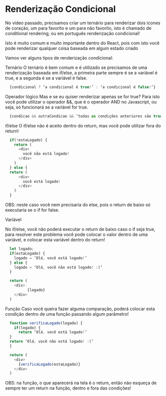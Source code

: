 # Renderização Condicional

No vídeo passado, precisamos criar um ternário para renderizar dois ícones de coração, um para favorito e um para não favorito, isto é chamado de conditional rendering, ou em português renderização condicional!

Isto é muito comum e muito importante dentro do React, pois com isto você pode renderizar qualquer coisa baseada em algum estado criado

Vamos ver alguns tipos de renderização condicional:

Ternário
O ternário é bem comum e é utilizado se precisamos de uma renderização baseada em if/else, a primeira parte sempre é se a variável é true, e a segunda é se a variável é false.

```js
  {condicional ? ‘a condicional é true!’ : ‘a condicional é false!’}
```

Operador lógico
Mas e se eu quiser renderizar apenas se for true? Para isto você pode utilizar o operador &&, que é o operador AND no Javascript, ou seja, só funcionará se a variável for true.

```js
  {condicao && outraCondicao && ‘todas as condições anteriores são true!’}
```

if/else
O if/else não é aceito dentro do return, mas você pode utilizar fora do return!

```js
  if(!estaLogado) {
    return (
      <div>
        você não está logado!
      </div>
    )
  } else {
  return (
      <div>
        você está logado!
      </div>
    )
  }
```

OBS: neste caso você nem precisaria do else, pois o return de baixo só executaria se o if for false.

Variável

No if/else, você não poderá executar o return de baixo caso o if seja true, para resolver este problema você pode colocar o valor dentro de uma variável, e colocar esta variável dentro do return!

```js
  let logado;
  if(estaLogado) {
    logado = ‘Olá, você está logado!’
  } else {
    logado = ‘Olá, você não está logado! :(’
  }

  return (
    <div>
          {logado}
    </div>
  )
```

Função
Caso você queira fazer alguma comparação, poderá colocar esta condição dentro de uma função passando algum parâmetro!

```js
  function verificaLogado(logado) {
    if(logado) {
      return ‘Olá, você está logado!’
  }
  return ‘Olá, você não está logado! :(’
  }

  return (
    <div>
      {verificaLogado(estaLogado)}
    </div>
  )
```

OBS: na função, o que aparecerá na tela é o return, então não esqueça de sempre ter um return na função, dentro e fora das condições!